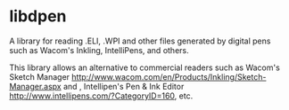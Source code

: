 libdpen
=======

A library for reading .ELI, .WPI and other files generated by digital pens such as Wacom's Inkling, IntelliPens, and others.

This library allows an alternative to commercial readers such as Wacom's Sketch Manager http://www.wacom.com/en/Products/Inkling/Sketch-Manager.aspx and , Intellipen's Pen & Ink Editor http://www.intellipens.com/?CategoryID=160, etc.



